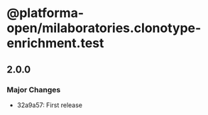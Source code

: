# @platforma-open/milaboratories.clonotype-enrichment.test

## 2.0.0

### Major Changes

- 32a9a57: First release
